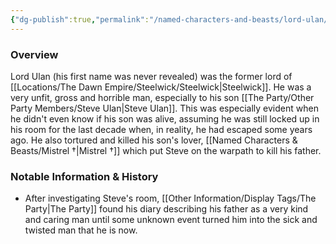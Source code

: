 ```yaml
---
{"dg-publish":true,"permalink":"/named-characters-and-beasts/lord-ulan/","tags":["NPC"],"updated":"2025-01-18T23:46:47.747+00:00"}
---
```



### Overview
Lord Ulan (his first name was never revealed) was the former lord of [[Locations/The Dawn Empire/Steelwick/Steelwick\|Steelwick]]. He was a very unfit, gross and horrible man, especially to his son [[The Party/Other Party Members/Steve Ulan\|Steve Ulan]]. This was especially evident when he didn't even know if his son was alive, assuming he was still locked up in his room for the last decade when, in reality, he had escaped some years ago. He also tortured and killed his son's lover, [[Named Characters & Beasts/Mistrel †\|Mistrel †]] which put Steve on the warpath to kill his father. 

### Notable Information & History  
- After investigating Steve's room, [[Other Information/Display Tags/The Party\|The Party]] found his diary describing his father as a very kind and caring man until some unknown event turned him into the sick and twisted man that he is now. 

